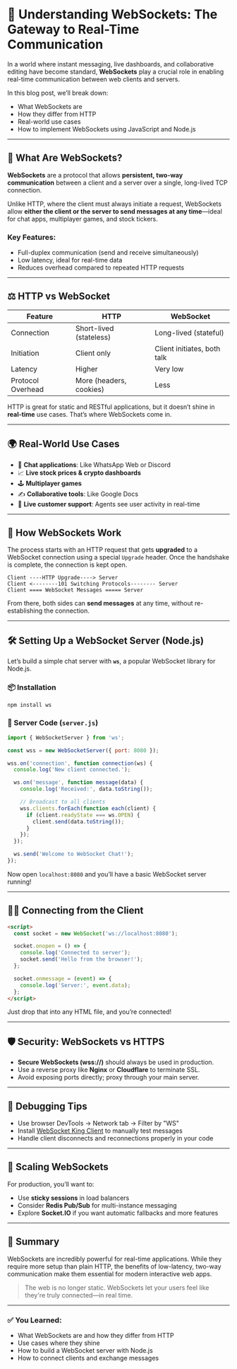 

# 🚀 Understanding WebSockets: The Gateway to Real-Time Communication

In a world where instant messaging, live dashboards, and collaborative editing have become standard, **WebSockets** play a crucial role in enabling real-time communication between web clients and servers.

In this blog post, we’ll break down:

- What WebSockets are
- How they differ from HTTP
- Real-world use cases
- How to implement WebSockets using JavaScript and Node.js

---

## 🔄 What Are WebSockets?

**WebSockets** are a protocol that allows **persistent, two-way communication** between a client and a server over a single, long-lived TCP connection.

Unlike HTTP, where the client must always initiate a request, WebSockets allow **either the client or the server to send messages at any time**—ideal for chat apps, multiplayer games, and stock tickers.

### Key Features:

- Full-duplex communication (send and receive simultaneously)
- Low latency, ideal for real-time data
- Reduces overhead compared to repeated HTTP requests

---

## ⚖️ HTTP vs WebSocket

| Feature             | HTTP                      | WebSocket                   |
|--------------------|---------------------------|-----------------------------|
| Connection         | Short-lived (stateless)   | Long-lived (stateful)       |
| Initiation         | Client only               | Client initiates, both talk |
| Latency            | Higher                    | Very low                    |
| Protocol Overhead  | More (headers, cookies)   | Less                        |

HTTP is great for static and RESTful applications, but it doesn’t shine in **real-time** use cases. That’s where WebSockets come in.

---

## 🌍 Real-World Use Cases

- 💬 **Chat applications**: Like WhatsApp Web or Discord
- 📈 **Live stock prices & crypto dashboards**
- 🕹 **Multiplayer games**
- ✍ **Collaborative tools**: Like Google Docs
- 👀 **Live customer support**: Agents see user activity in real-time

---

## 🔧 How WebSockets Work

The process starts with an HTTP request that gets **upgraded** to a WebSocket connection using a special `Upgrade` header. Once the handshake is complete, the connection is kept open.

```
Client ----HTTP Upgrade----> Server
Client <--------101 Switching Protocols-------- Server
Client ==== WebSocket Messages ===== Server
```

From there, both sides can **send messages** at any time, without re-establishing the connection.

---

## 🛠 Setting Up a WebSocket Server (Node.js)

Let’s build a simple chat server with **`ws`**, a popular WebSocket library for Node.js.

### 📦 Installation

```bash
npm install ws
```

### 🧠 Server Code (`server.js`)

```js
import { WebSocketServer } from 'ws';

const wss = new WebSocketServer({ port: 8080 });

wss.on('connection', function connection(ws) {
  console.log('New client connected.');

  ws.on('message', function message(data) {
    console.log('Received:', data.toString());

    // Broadcast to all clients
    wss.clients.forEach(function each(client) {
      if (client.readyState === ws.OPEN) {
        client.send(data.toString());
      }
    });
  });

  ws.send('Welcome to WebSocket Chat!');
});
```

Now open `localhost:8080` and you’ll have a basic WebSocket server running!

---

## 🧑‍💻 Connecting from the Client

```html
<script>
  const socket = new WebSocket('ws://localhost:8080');

  socket.onopen = () => {
    console.log('Connected to server');
    socket.send('Hello from the browser!');
  };

  socket.onmessage = (event) => {
    console.log('Server:', event.data);
  };
</script>
```

Just drop that into any HTML file, and you’re connected!

---

## 🛡 Security: WebSockets vs HTTPS

- **Secure WebSockets (wss://)** should always be used in production.
- Use a reverse proxy like **Nginx** or **Cloudflare** to terminate SSL.
- Avoid exposing ports directly; proxy through your main server.

---

## 🧪 Debugging Tips

- Use browser DevTools → Network tab → Filter by "WS"
- Install [WebSocket King Client](https://websocketking.com/) to manually test messages
- Handle client disconnects and reconnections properly in your code

---

## 🧱 Scaling WebSockets

For production, you’ll want to:

- Use **sticky sessions** in load balancers
- Consider **Redis Pub/Sub** for multi-instance messaging
- Explore **Socket.IO** if you want automatic fallbacks and more features

---

## 🧠 Summary

WebSockets are incredibly powerful for real-time applications. While they require more setup than plain HTTP, the benefits of low-latency, two-way communication make them essential for modern interactive web apps.

> The web is no longer static. WebSockets let your users feel like they're truly connected—in real time.

---

### ✅ You Learned:

- What WebSockets are and how they differ from HTTP
- Use cases where they shine
- How to build a WebSocket server with Node.js
- How to connect clients and exchange messages

